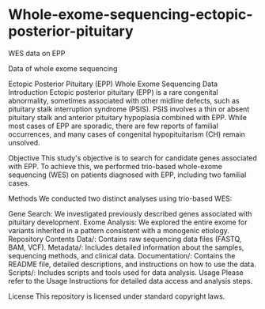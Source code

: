 # Whole-exome-sequencing-ectopic-posterior-pituitary
WES data on EPP

Data of whole exome sequencing

Ectopic Posterior Pituitary (EPP) Whole Exome Sequencing Data Introduction Ectopic posterior pituitary (EPP) is a rare congenital abnormality, sometimes associated with other midline defects, such as pituitary stalk interruption syndrome (PSIS). PSIS involves a thin or absent pituitary stalk and anterior pituitary hypoplasia combined with EPP. While most cases of EPP are sporadic, there are few reports of familial occurrences, and many cases of congenital hypopituitarism (CH) remain unsolved.

Objective This study's objective is to search for candidate genes associated with EPP. To achieve this, we performed trio-based whole-exome sequencing (WES) on patients diagnosed with EPP, including two familial cases.

Methods We conducted two distinct analyses using trio-based WES:

Gene Search: We investigated previously described genes associated with pituitary development. Exome Analysis: We explored the entire exome for variants inherited in a pattern consistent with a monogenic etiology. Repository Contents Data/: Contains raw sequencing data files (FASTQ, BAM, VCF). Metadata/: Includes detailed information about the samples, sequencing methods, and clinical data. Documentation/: Contains the README file, detailed descriptions, and instructions on how to use the data. Scripts/: Includes scripts and tools used for data analysis. Usage Please refer to the Usage Instructions for detailed data access and analysis steps.

License This repository is licensed under standard copyright laws.
